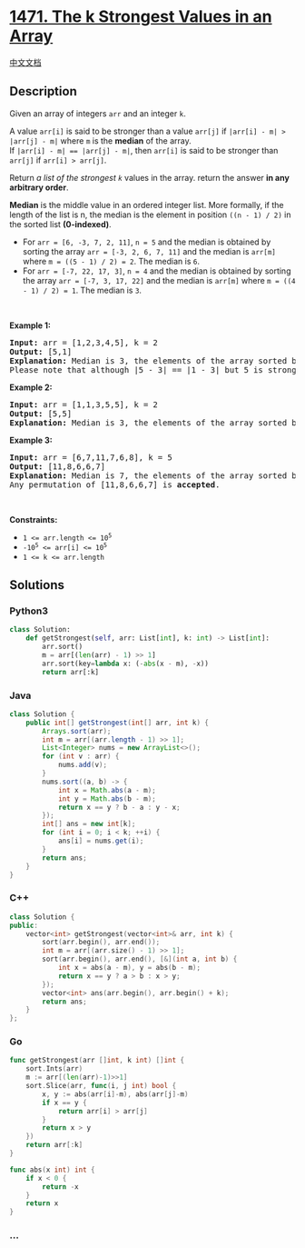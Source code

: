 # [1471. The k Strongest Values in an Array](https://leetcode.com/problems/the-k-strongest-values-in-an-array)

[中文文档](/solution/1400-1499/1471.The%20k%20Strongest%20Values%20in%20an%20Array/README.md)

## Description

<p>Given an array of integers <code>arr</code> and an integer <code>k</code>.</p>

<p>A value <code>arr[i]</code> is said to be stronger than a value <code>arr[j]</code> if <code>|arr[i] - m| &gt; |arr[j] - m|</code> where <code>m</code> is the <strong>median</strong> of the array.<br />
If <code>|arr[i] - m| == |arr[j] - m|</code>, then <code>arr[i]</code> is said to be stronger than <code>arr[j]</code> if <code>arr[i] &gt; arr[j]</code>.</p>

<p>Return <em>a list of the strongest <code>k</code></em> values in the array. return the answer <strong>in any arbitrary order</strong>.</p>

<p><strong>Median</strong> is the middle value in an ordered integer list. More formally, if the length of the list is n, the median is the element in position <code>((n - 1) / 2)</code> in the sorted list <strong>(0-indexed)</strong>.</p>

<ul>
	<li>For <code>arr = [6, -3, 7, 2, 11]</code>, <code>n = 5</code> and the median is obtained by sorting the array <code>arr = [-3, 2, 6, 7, 11]</code> and the median is <code>arr[m]</code> where <code>m = ((5 - 1) / 2) = 2</code>. The median is <code>6</code>.</li>
	<li>For <code>arr = [-7, 22, 17,&thinsp;3]</code>, <code>n = 4</code> and the median is obtained by sorting the array <code>arr = [-7, 3, 17, 22]</code> and the median is <code>arr[m]</code> where <code>m = ((4 - 1) / 2) = 1</code>. The median is <code>3</code>.</li>
</ul>

<p>&nbsp;</p>
<p><strong>Example 1:</strong></p>

<pre>
<strong>Input:</strong> arr = [1,2,3,4,5], k = 2
<strong>Output:</strong> [5,1]
<strong>Explanation:</strong> Median is 3, the elements of the array sorted by the strongest are [5,1,4,2,3]. The strongest 2 elements are [5, 1]. [1, 5] is also <strong>accepted</strong> answer.
Please note that although |5 - 3| == |1 - 3| but 5 is stronger than 1 because 5 &gt; 1.
</pre>

<p><strong>Example 2:</strong></p>

<pre>
<strong>Input:</strong> arr = [1,1,3,5,5], k = 2
<strong>Output:</strong> [5,5]
<strong>Explanation:</strong> Median is 3, the elements of the array sorted by the strongest are [5,5,1,1,3]. The strongest 2 elements are [5, 5].
</pre>

<p><strong>Example 3:</strong></p>

<pre>
<strong>Input:</strong> arr = [6,7,11,7,6,8], k = 5
<strong>Output:</strong> [11,8,6,6,7]
<strong>Explanation:</strong> Median is 7, the elements of the array sorted by the strongest are [11,8,6,6,7,7].
Any permutation of [11,8,6,6,7] is <strong>accepted</strong>.
</pre>

<p>&nbsp;</p>
<p><strong>Constraints:</strong></p>

<ul>
	<li><code>1 &lt;= arr.length &lt;= 10<sup>5</sup></code></li>
	<li><code>-10<sup>5</sup> &lt;= arr[i] &lt;= 10<sup>5</sup></code></li>
	<li><code>1 &lt;= k &lt;= arr.length</code></li>
</ul>

## Solutions

<!-- tabs:start -->

### **Python3**

```python
class Solution:
    def getStrongest(self, arr: List[int], k: int) -> List[int]:
        arr.sort()
        m = arr[(len(arr) - 1) >> 1]
        arr.sort(key=lambda x: (-abs(x - m), -x))
        return arr[:k]
```

### **Java**

```java
class Solution {
    public int[] getStrongest(int[] arr, int k) {
        Arrays.sort(arr);
        int m = arr[(arr.length - 1) >> 1];
        List<Integer> nums = new ArrayList<>();
        for (int v : arr) {
            nums.add(v);
        }
        nums.sort((a, b) -> {
            int x = Math.abs(a - m);
            int y = Math.abs(b - m);
            return x == y ? b - a : y - x;
        });
        int[] ans = new int[k];
        for (int i = 0; i < k; ++i) {
            ans[i] = nums.get(i);
        }
        return ans;
    }
}
```

### **C++**

```cpp
class Solution {
public:
    vector<int> getStrongest(vector<int>& arr, int k) {
        sort(arr.begin(), arr.end());
        int m = arr[(arr.size() - 1) >> 1];
        sort(arr.begin(), arr.end(), [&](int a, int b) {
            int x = abs(a - m), y = abs(b - m);
            return x == y ? a > b : x > y;
        });
        vector<int> ans(arr.begin(), arr.begin() + k);
        return ans;
    }
};
```

### **Go**

```go
func getStrongest(arr []int, k int) []int {
	sort.Ints(arr)
	m := arr[(len(arr)-1)>>1]
	sort.Slice(arr, func(i, j int) bool {
		x, y := abs(arr[i]-m), abs(arr[j]-m)
		if x == y {
			return arr[i] > arr[j]
		}
		return x > y
	})
	return arr[:k]
}

func abs(x int) int {
	if x < 0 {
		return -x
	}
	return x
}
```

### **...**

```

```

<!-- tabs:end -->
